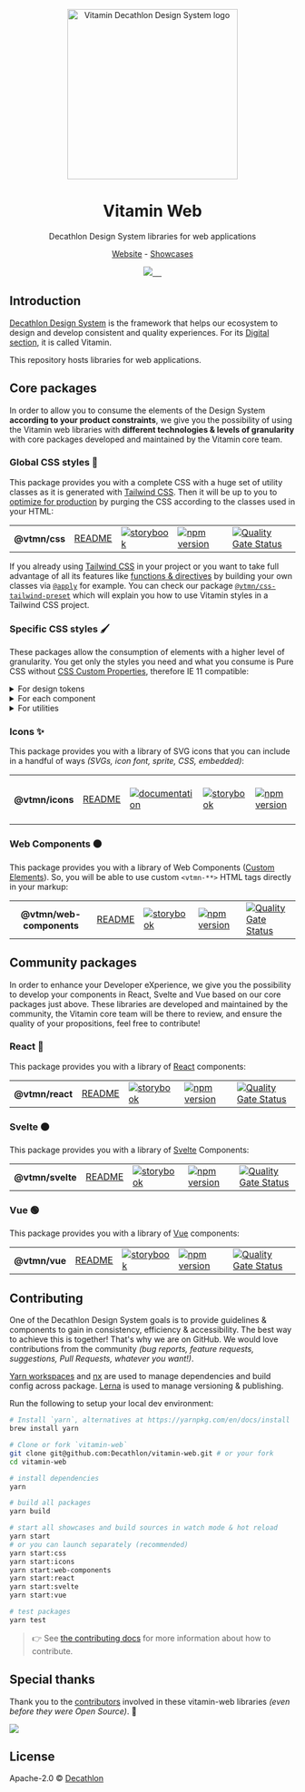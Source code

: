 <p align="center">
  <img
    width="300px"
    src="https://user-images.githubusercontent.com/9600228/102414461-e3b92b00-3ff6-11eb-9c96-5f37c4d5e02c.png"
    alt="Vitamin Decathlon Design System logo" />
</p>

<h1 align="center">Vitamin Web</h1>

<p align="center">Decathlon Design System libraries for web applications</p>

<p align="center">
  <a href="https://www.decathlon.design">Website</a> - <a href="https://decathlon.github.io/vitamin-web">Showcases</a>
</p>

<p align="center">
  <a aria-label="contributors graph" href="https://github.com/decathlon/vitamin-web/graphs/contributors">
    <img src="https://img.shields.io/github/contributors/decathlon/vitamin-web.svg">
  </a>
  <a aria-label="last commit" href="https://github.com/Decathlon/vitamin-web/commits">
    <img alt="" src=
  "https://img.shields.io/github/last-commit/decathlon/vitamin-web.svg">
  </a>
  <a aria-label="license" href="https://github.com/decathlon/vitamin-web/blob/main/LICENSE">
    <img src="https://img.shields.io/github/license/decathlon/vitamin-web.svg" alt="">
  </a>
  <a aria-label="GitHub Actions - Build main branch" href="https://github.com/Decathlon/vitamin-web/actions">
    <img src="https://github.com/Decathlon/vitamin-web/workflows/Build%20main%20branch/badge.svg" alt="">
  </a>
  <a aria-label="license" href="https://join.slack.com/t/decathlon-design/shared_invite/zt-ou0n9qas-n_oamDSVUIqvLqNO1LETJg">
    <img src="https://img.shields.io/badge/slack-Decathlon%20Design%20System-purple.svg?logo=slack" alt="">
  </a>
</p>

## Introduction

[Decathlon Design System](https://decathlon.design) is the framework that helps our ecosystem to design and develop consistent and quality experiences. For its [Digital section](https://www.decathlon.design/726f8c765/p/6145b2-overview), it is called Vitamin.

This repository hosts libraries for web applications.

## Core packages

In order to allow you to consume the elements of the Design System **according to your product constraints**, we give you the possibility of using the Vitamin web libraries with **different technologies & levels of granularity** with core packages developed and maintained by the Vitamin core team.

### Global CSS styles 🎨

This package provides you with a complete CSS with a huge set of utility classes as it is generated with [Tailwind CSS](https://tailwindcss.com). Then it will be up to you to [optimize for production](https://purgecss.com/) by purging the CSS according to the classes used in your HTML:

<table>
  <tr>
    <th>@vtmn/css</th>
    <td><a href="https://github.com/Decathlon/vitamin-web/tree/main/packages/sources/css#readme">README</a></td>
    <td><a href="https://decathlon.github.io/vitamin-web/@vtmn/showcase-css"><img src="https://img.shields.io/badge/storybook-css-d891bc?style=flat&logo=storybook" alt="storybook" /></a></td>
    <td><a href="https://www.npmjs.com/package/@vtmn/css"><img src="https://img.shields.io/npm/v/@vtmn/css?style=flat&logo=npm" alt="npm version" /></a></td>
    <td><a href="https://sonarcloud.io/dashboard?id=decathlon_vitamin-web_css"><img src="https://sonarcloud.io/api/project_badges/measure?project=decathlon_vitamin-web_css&metric=alert_status" alt="Quality Gate Status" /></a></td>
  </tr>
</table>

If you already using [Tailwind CSS](https://tailwindcss.com/) in your project or you want to take full advantage of all its features like [functions & directives](https://tailwindcss.com/docs/functions-and-directives) by building your own classes via [`@apply`](https://tailwindcss.com/docs/functions-and-directives#apply) for example. You can check our package [`@vtmn/css-tailwind-preset`](https://github.com/Decathlon/vitamin-web/tree/main/packages/sources/css/presets/tailwind#readme) which will explain you how to use Vitamin styles in a Tailwind CSS project.

### Specific CSS styles 🖌

These packages allow the consumption of elements with a higher level of granularity. You get only the styles you need and what you consume is Pure CSS without [CSS Custom Properties](https://developer.mozilla.org/en-US/docs/Web/CSS/--*), therefore IE 11 compatible:

<details>
  <summary>For design tokens</summary>

  <table>
    <tr>
      <th>@vtmn/css-design-tokens</th>
      <td><a href="https://github.com/Decathlon/vitamin-web/tree/main/packages/sources/css/src/design-tokens#readme">README</a></td>
      <td><a href="https://decathlon.github.io/vitamin-web/@vtmn/showcase-css/index.html?path=/story/guidelines-colors--page"><img src="https://img.shields.io/badge/storybook-css-d891bc?style=flat&logo=storybook" alt="storybook" /></a></td>
      <td><a href="https://www.npmjs.com/package/@vtmn/css-design-tokens"><img src="https://img.shields.io/npm/v/@vtmn/css-design-tokens?style=flat&logo=npm" alt="npm version" /></a></td>
      <td><a href="https://sonarcloud.io/dashboard?id=decathlon_vitamin-web_css"><img src="https://sonarcloud.io/api/project_badges/measure?project=decathlon_vitamin-web_css&metric=alert_status" alt="Quality Gate Status" /></a></td>
    </tr>
  </table>
</details>

<details>
  <summary>For each component</summary>

  <table>
    <tr>
      <th>@vtmn/css-alert</th>
      <td><a href="https://github.com/Decathlon/vitamin-web/tree/main/packages/sources/css/src/components/alert#readme">README</a></td>
      <td><a href="https://www.decathlon.design/726f8c765/p/64b4b5-alert-beta/b/129609"><img src="https://img.shields.io/badge/decathlon.design-docs-007dbc" alt="documentation" /></a></td>
      <td><a href="https://decathlon.github.io/vitamin-web/@vtmn/showcase-css/?path=/docs/components-alert--overview"><img src="https://img.shields.io/badge/storybook-css-d891bc?style=flat&logo=storybook" alt="storybook" /></a></td>
      <td><a href="https://www.npmjs.com/package/@vtmn/css-alert"><img src="https://img.shields.io/npm/v/@vtmn/css-alert?style=flat&logo=npm" alt="npm version" /></a></td>
      <td><a href="https://sonarcloud.io/dashboard?id=decathlon_vitamin-web_css"><img src="https://sonarcloud.io/api/project_badges/measure?project=decathlon_vitamin-web_css&metric=alert_status" alt="Quality Gate Status" /></a></td>
    </tr>
    <tr>
      <th>@vtmn/css-badge</th>
      <td><a href="https://github.com/Decathlon/vitamin-web/tree/main/packages/sources/css/src/components/badge#readme">README</a></td>
      <td><a href="https://www.decathlon.design/726f8c765/p/465f7c-badge-beta"><img src="https://img.shields.io/badge/decathlon.design-docs-007dbc" alt="documentation" /></a></td>
      <td><a href="https://decathlon.github.io/vitamin-web/@vtmn/showcase-css/?path=/docs/components-badge--overview"><img src="https://img.shields.io/badge/storybook-css-d891bc?style=flat&logo=storybook" alt="storybook" /></a></td>
      <td><a href="https://www.npmjs.com/package/@vtmn/css-badge"><img src="https://img.shields.io/npm/v/@vtmn/css-badge?style=flat&logo=npm" alt="npm version" /></a></td>
      <td><a href="https://sonarcloud.io/dashboard?id=decathlon_vitamin-web_css"><img src="https://sonarcloud.io/api/project_badges/measure?project=decathlon_vitamin-web_css&metric=alert_status" alt="Quality Gate Status" /></a></td>
    </tr>
    <tr>
      <th>@vtmn/css-button</th>
      <td><a href="https://github.com/Decathlon/vitamin-web/tree/main/packages/sources/css/src/components/button#readme">README</a></td>
      <td><a href="https://www.decathlon.design/726f8c765/p/8008f8-button"><img src="https://img.shields.io/badge/decathlon.design-docs-007dbc" alt="documentation" /></a></td>
      <td><a href="https://decathlon.github.io/vitamin-web/@vtmn/showcase-css/?path=/docs/components-button--overview"><img src="https://img.shields.io/badge/storybook-css-d891bc?style=flat&logo=storybook" alt="storybook" /></a></td>
      <td><a href="https://www.npmjs.com/package/@vtmn/css-button"><img src="https://img.shields.io/npm/v/@vtmn/css-button?style=flat&logo=npm" alt="npm version" /></a></td>
      <td><a href="https://sonarcloud.io/dashboard?id=decathlon_vitamin-web_css"><img src="https://sonarcloud.io/api/project_badges/measure?project=decathlon_vitamin-web_css&metric=alert_status" alt="Quality Gate Status" /></a></td>
    </tr>
    <tr>
      <th>@vtmn/css-breadcrumb</th>
      <td><a href="https://github.com/Decathlon/vitamin-web/tree/main/packages/sources/css/src/components/breadcrumb#readme">README</a></td>
      <td><a href="https://www.decathlon.design/726f8c765/v/0/p/95fc13-breadcrumb"><img src="https://img.shields.io/badge/decathlon.design-docs-007dbc" alt="documentation" /></a></td>
      <td><a href="https://decathlon.github.io/vitamin-web/@vtmn/showcase-css/?path=/docs/components-breadcrumb--overview"><img src="https://img.shields.io/badge/storybook-css-d891bc?style=flat&logo=storybook" alt="storybook" /></a></td>
      <td><a href="https://www.npmjs.com/package/@vtmn/css-breadcrumb"><img src="https://img.shields.io/npm/v/@vtmn/css-breadcrumb?style=flat&logo=npm" alt="npm version" /></a></td>
      <td><a href="https://sonarcloud.io/dashboard?id=decathlon_vitamin-web_css"><img src="https://sonarcloud.io/api/project_badges/measure?project=decathlon_vitamin-web_css&metric=alert_status" alt="Quality Gate Status" /></a></td>
    </tr>
    <tr>
      <th>@vtmn/css-card</th>
      <td><a href="https://github.com/Decathlon/vitamin-web/tree/main/packages/sources/css/src/components/card#readme">README</a></td>
      <td><a href="https://www.decathlon.design/726f8c765/p/88fc2b-card-beta/b/51e109"><img src="https://img.shields.io/badge/decathlon.design-docs-007dbc" alt="documentation" /></a></td>
      <td><a href="https://decathlon.github.io/vitamin-web/@vtmn/showcase-css/?path=/docs/components-card--overview"><img src="https://img.shields.io/badge/storybook-css-d891bc?style=flat&logo=storybook" alt="storybook" /></a></td>
      <td><a href="https://www.npmjs.com/package/@vtmn/css-card"><img src="https://img.shields.io/npm/v/@vtmn/css-card?style=flat&logo=npm" alt="npm version" /></a></td>
      <td><a href="https://sonarcloud.io/dashboard?id=decathlon_vitamin-web_css"><img src="https://sonarcloud.io/api/project_badges/measure?project=decathlon_vitamin-web_css&metric=alert_status" alt="Quality Gate Status" /></a></td>
    </tr>
    <tr>
      <th>@vtmn/css-checkbox</th>
      <td><a href="https://github.com/Decathlon/vitamin-web/tree/main/packages/sources/css/src/components/checkbox#readme">README</a></td>
      <td><a href="https://www.decathlon.design/726f8c765/p/953c37-checkbox"><img src="https://img.shields.io/badge/decathlon.design-docs-007dbc" alt="documentation" /></a></td>
      <td><a href="https://decathlon.github.io/vitamin-web/@vtmn/showcase-css/?path=/docs/components-checkbox--overview"><img src="https://img.shields.io/badge/storybook-css-d891bc?style=flat&logo=storybook" alt="storybook" /></a></td>
      <td><a href="https://www.npmjs.com/package/@vtmn/css-checkbox"><img src="https://img.shields.io/npm/v/@vtmn/css-checkbox?style=flat&logo=npm" alt="npm version" /></a></td>
      <td><a href="https://sonarcloud.io/dashboard?id=decathlon_vitamin-web_css"><img src="https://sonarcloud.io/api/project_badges/measure?project=decathlon_vitamin-web_css&metric=alert_status" alt="Quality Gate Status" /></a></td>
    </tr>
    <tr>
      <th>@vtmn/css-chip</th>
      <td><a href="https://github.com/Decathlon/vitamin-web/tree/main/packages/sources/css/src/components/chip#readme">README</a></td>
      <td><a href="https://www.decathlon.design/726f8c765/p/953c37-chip"><img src="https://img.shields.io/badge/decathlon.design-docs-007dbc" alt="documentation" /></a></td>
      <td><a href="https://decathlon.github.io/vitamin-web/@vtmn/showcase-css/?path=/docs/components-chip--overview"><img src="https://img.shields.io/badge/storybook-css-d891bc?style=flat&logo=storybook" alt="storybook" /></a></td>
      <td><a href="https://www.npmjs.com/package/@vtmn/css-chip"><img src="https://img.shields.io/npm/v/@vtmn/css-chip?style=flat&logo=npm" alt="npm version" /></a></td>
      <td><a href="https://sonarcloud.io/dashboard?id=decathlon_vitamin-web_css"><img src="https://sonarcloud.io/api/project_badges/measure?project=decathlon_vitamin-web_css&metric=alert_status" alt="Quality Gate Status" /></a></td>
    </tr>
    <tr>
      <th>@vtmn/css-link</th>
      <td><a href="https://github.com/Decathlon/vitamin-web/tree/main/packages/sources/css/src/components/link#readme">README</a></td>
      <td><a href="https://www.decathlon.design/726f8c765/p/086ae8-link"><img src="https://img.shields.io/badge/decathlon.design-docs-007dbc" alt="documentation" /></a></td>
      <td><a href="https://decathlon.github.io/vitamin-web/@vtmn/showcase-css/?path=/docs/components-link--overview"><img src="https://img.shields.io/badge/storybook-css-d891bc?style=flat&logo=storybook" alt="storybook" /></a></td>
      <td><a href="https://www.npmjs.com/package/@vtmn/css-link"><img src="https://img.shields.io/npm/v/@vtmn/css-link?style=flat&logo=npm" alt="npm version" /></a></td>
      <td><a href="https://sonarcloud.io/dashboard?id=decathlon_vitamin-web_css"><img src="https://sonarcloud.io/api/project_badges/measure?project=decathlon_vitamin-web_css&metric=alert_status" alt="Quality Gate Status" /></a></td>
    </tr>
    <tr>
      <th>@vtmn/css-loader</th>
      <td><a href="https://github.com/Decathlon/vitamin-web/tree/main/packages/sources/css/src/components/loader#readme">README</a></td>
      <td><a href="https://www.decathlon.design/726f8c765/p/09b561-loader-beta/b/32cf1b"><img src="https://img.shields.io/badge/decathlon.design-docs-007dbc" alt="documentation" /></a></td>
      <td><a href="https://decathlon.github.io/vitamin-web/@vtmn/showcase-css/?path=/docs/components-loader--overview"><img src="https://img.shields.io/badge/storybook-css-d891bc?style=flat&logo=storybook" alt="storybook" /></a></td>
      <td><a href="https://www.npmjs.com/package/@vtmn/css-loader"><img src="https://img.shields.io/npm/v/@vtmn/css-loader?style=flat&logo=npm" alt="npm version" /></a></td>
      <td><a href="https://sonarcloud.io/dashboard?id=decathlon_vitamin-web_css"><img src="https://sonarcloud.io/api/project_badges/measure?project=decathlon_vitamin-web_css&metric=alert_status" alt="Quality Gate Status" /></a></td>
    </tr>
    <tr>
      <th>@vtmn/css-modal</th>
      <td><a href="https://github.com/Decathlon/vitamin-web/tree/main/packages/sources/css/src/components/modal#readme">README</a></td>
      <td><a href="https://www.decathlon.design/726f8c765/p/9596dd-modal-beta/b/08a8f6"><img src="https://img.shields.io/badge/decathlon.design-docs-007dbc" alt="documentation" /></a></td>
      <td><a href="https://decathlon.github.io/vitamin-web/@vtmn/showcase-css/?path=/docs/components-modal--overview"><img src="https://img.shields.io/badge/storybook-css-d891bc?style=flat&logo=storybook" alt="storybook" /></a></td>
      <td><a href="https://www.npmjs.com/package/@vtmn/css-modal"><img src="https://img.shields.io/npm/v/@vtmn/css-modal?style=flat&logo=npm" alt="npm version" /></a></td>
      <td><a href="https://sonarcloud.io/dashboard?id=decathlon_vitamin-web_css"><img src="https://sonarcloud.io/api/project_badges/measure?project=decathlon_vitamin-web_css&metric=alert_status" alt="Quality Gate Status" /></a></td>
    </tr>
    <tr>
      <th>@vtmn/css-popover</th>
      <td><a href="https://github.com/Decathlon/vitamin-web/tree/main/packages/sources/css/src/components/popover#readme">README</a></td>
      <td><a href="https://www.decathlon.design/726f8c765/p/3086dd-popover-beta/b/129609"><img src="https://img.shields.io/badge/decathlon.design-docs-007dbc" alt="documentation" /></a></td>
      <td><a href="https://decathlon.github.io/vitamin-web/@vtmn/showcase-css/?path=/docs/components-popover--overview"><img src="https://img.shields.io/badge/storybook-css-d891bc?style=flat&logo=storybook" alt="storybook" /></a></td>
      <td><a href="https://www.npmjs.com/package/@vtmn/css-popover"><img src="https://img.shields.io/npm/v/@vtmn/css-popover?style=flat&logo=npm" alt="npm version" /></a></td>
      <td><a href="https://sonarcloud.io/dashboard?id=decathlon_vitamin-web_css"><img src="https://sonarcloud.io/api/project_badges/measure?project=decathlon_vitamin-web_css&metric=alert_status" alt="Quality Gate Status" /></a></td>
    </tr>
    <tr>
      <th>@vtmn/css-progressbar</th>
      <td><a href="https://github.com/Decathlon/vitamin-web/tree/main/packages/sources/css/src/components/progressbar#readme">README</a></td>
      <td><a href="https://www.decathlon.design/726f8c765/p/2388f2-progressbar-beta"><img src="https://img.shields.io/badge/decathlon.design-docs-007dbc" alt="documentation" /></a></td>
      <td><a href="https://decathlon.github.io/vitamin-web/@vtmn/showcase-css/?path=/docs/components-progressbar--overview"><img src="https://img.shields.io/badge/storybook-css-d891bc?style=flat&logo=storybook" alt="storybook" /></a></td>
      <td><a href="https://www.npmjs.com/package/@vtmn/css-progressbar"><img src="https://img.shields.io/npm/v/@vtmn/css-progressbar?style=flat&logo=npm" alt="npm version" /></a></td>
      <td><a href="https://sonarcloud.io/dashboard?id=decathlon_vitamin-web_css"><img src="https://sonarcloud.io/api/project_badges/measure?project=decathlon_vitamin-web_css&metric=alert_status" alt="Quality Gate Status" /></a></td>
    </tr>
    <tr>
      <th>@vtmn/css-radio-button</th>
      <td><a href="https://github.com/Decathlon/vitamin-web/tree/main/packages/sources/css/src/components/radio-button#readme">README</a></td>
      <td><a href="https://www.decathlon.design/726f8c765/p/31e934-radio-button"><img src="https://img.shields.io/badge/decathlon.design-docs-007dbc" alt="documentation" /></a></td>
      <td><a href="https://decathlon.github.io/vitamin-web/@vtmn/showcase-css/?path=/docs/components-radio-button--overview"><img src="https://img.shields.io/badge/storybook-css-d891bc?style=flat&logo=storybook" alt="storybook" /></a></td>
      <td><a href="https://www.npmjs.com/package/@vtmn/css-radio-button"><img src="https://img.shields.io/npm/v/@vtmn/css-radio-button?style=flat&logo=npm" alt="npm version" /></a></td>
      <td><a href="https://sonarcloud.io/dashboard?id=decathlon_vitamin-web_css"><img src="https://sonarcloud.io/api/project_badges/measure?project=decathlon_vitamin-web_css&metric=alert_status" alt="Quality Gate Status" /></a></td>
    </tr>
    <tr>
      <th>@vtmn/css-rating</th>
      <td><a href="https://github.com/Decathlon/vitamin-web/tree/main/packages/sources/css/src/components/rating#readme">README</a></td>
      <td><a href="https://www.decathlon.design/726f8c765/p/19ec87-rating-beta/b/5496b9"><img src="https://img.shields.io/badge/decathlon.design-docs-007dbc" alt="documentation" /></a></td>
      <td><a href="https://decathlon.github.io/vitamin-web/@vtmn/showcase-css/?path=/docs/components-rating--overview"><img src="https://img.shields.io/badge/storybook-css-d891bc?style=flat&logo=storybook" alt="storybook" /></a></td>
      <td><a href="https://www.npmjs.com/package/@vtmn/css-rating"><img src="https://img.shields.io/npm/v/@vtmn/css-rating?style=flat&logo=npm" alt="npm version" /></a></td>
      <td><a href="https://sonarcloud.io/dashboard?id=decathlon_vitamin-web_css"><img src="https://sonarcloud.io/api/project_badges/measure?project=decathlon_vitamin-web_css&metric=alert_status" alt="Quality Gate Status" /></a></td>
    </tr>
    <tr>
      <th>@vtmn/css-select</th>
      <td><a href="https://github.com/Decathlon/vitamin-web/tree/main/packages/sources/css/src/components/select#readme">README</a></td>
      <td><a href="https://www.decathlon.design/726f8c765/p/46ee45-select-beta/b/136a45"><img src="https://img.shields.io/badge/decathlon.design-docs-007dbc" alt="documentation" /></a></td>
      <td><a href="https://decathlon.github.io/vitamin-web/@vtmn/showcase-css/?path=/docs/components-select--overview"><img src="https://img.shields.io/badge/storybook-css-d891bc?style=flat&logo=storybook" alt="storybook" /></a></td>
      <td><a href="https://www.npmjs.com/package/@vtmn/css-select"><img src="https://img.shields.io/npm/v/@vtmn/css-select?style=flat&logo=npm" alt="npm version" /></a></td>
      <td><a href="https://sonarcloud.io/dashboard?id=decathlon_vitamin-web_css"><img src="https://sonarcloud.io/api/project_badges/measure?project=decathlon_vitamin-web_css&metric=alert_status" alt="Quality Gate Status" /></a></td>
    </tr>
    <tr>
      <th>@vtmn/css-skeleton</th>
      <td><a href="https://github.com/Decathlon/vitamin-web/tree/main/packages/sources/css/src/components/skeleton#readme">README</a></td>
      <td><a href="https://www.decathlon.design/726f8c765/p/79685a-skeleton-beta/b/122d98"><img src="https://img.shields.io/badge/decathlon.design-docs-007dbc" alt="documentation" /></a></td>
      <td><a href="https://decathlon.github.io/vitamin-web/@vtmn/showcase-css/?path=/docs/components-skeleton--overview"><img src="https://img.shields.io/badge/storybook-css-d891bc?style=flat&logo=storybook" alt="storybook" /></a></td>
      <td><a href="https://www.npmjs.com/package/@vtmn/css-skeleton"><img src="https://img.shields.io/npm/v/@vtmn/css-skeleton?style=flat&logo=npm" alt="npm version" /></a></td>
      <td><a href="https://sonarcloud.io/dashboard?id=decathlon_vitamin-web_css"><img src="https://sonarcloud.io/api/project_badges/measure?project=decathlon_vitamin-web_css&metric=alert_status" alt="Quality Gate Status" /></a></td>
    </tr>
    <tr>
      <th>@vtmn/css-snackbar</th>
      <td><a href="https://github.com/Decathlon/vitamin-web/tree/main/packages/sources/css/src/components/snackbar#readme">README</a></td>
      <td><a href="https://www.decathlon.design/726f8c765/p/798580-snackbar-beta/b/129609"><img src="https://img.shields.io/badge/decathlon.design-docs-007dbc" alt="documentation" /></a></td>
      <td><a href="https://decathlon.github.io/vitamin-web/@vtmn/showcase-css/?path=/docs/components-snackbar--overview"><img src="https://img.shields.io/badge/storybook-css-d891bc?style=flat&logo=storybook" alt="storybook" /></a></td>
      <td><a href="https://www.npmjs.com/package/@vtmn/css-snackbar"><img src="https://img.shields.io/npm/v/@vtmn/css-snackbar?style=flat&logo=npm" alt="npm version" /></a></td>
      <td><a href="https://sonarcloud.io/dashboard?id=decathlon_vitamin-web_css"><img src="https://sonarcloud.io/api/project_badges/measure?project=decathlon_vitamin-web_css&metric=alert_status" alt="Quality Gate Status" /></a></td>
    </tr>
    <tr>
      <th>@vtmn/css-text-input</th>
      <td><a href="https://github.com/Decathlon/vitamin-web/tree/main/packages/sources/css/src/components/text-input#readme">README</a></td>
      <td><a href="https://www.decathlon.design/726f8c765/p/31121d-text-input"><img src="https://img.shields.io/badge/decathlon.design-docs-007dbc" alt="documentation" /></a></td>
      <td><a href="https://decathlon.github.io/vitamin-web/@vtmn/showcase-css/?path=/docs/components-text-input--overview"><img src="https://img.shields.io/badge/storybook-css-d891bc?style=flat&logo=storybook" alt="storybook" /></a></td>
      <td><a href="https://www.npmjs.com/package/@vtmn/css-text-input"><img src="https://img.shields.io/npm/v/@vtmn/css-text-input?style=flat&logo=npm" alt="npm version" /></a></td>
      <td><a href="https://sonarcloud.io/dashboard?id=decathlon_vitamin-web_css"><img src="https://sonarcloud.io/api/project_badges/measure?project=decathlon_vitamin-web_css&metric=alert_status" alt="Quality Gate Status" /></a></td>
    </tr>
    <tr>
      <th>@vtmn/css-toast</th>
      <td><a href="https://github.com/Decathlon/vitamin-web/tree/main/packages/sources/css/src/components/toast#readme">README</a></td>
      <td><a href="https://www.decathlon.design/726f8c765/p/4450b2-toast-beta/b/129609"><img src="https://img.shields.io/badge/decathlon.design-docs-007dbc" alt="documentation" /></a></td>
      <td><a href="https://decathlon.github.io/vitamin-web/@vtmn/showcase-css/?path=/docs/components-toast--overview"><img src="https://img.shields.io/badge/storybook-css-d891bc?style=flat&logo=storybook" alt="storybook" /></a></td>
      <td><a href="https://www.npmjs.com/package/@vtmn/css-toast"><img src="https://img.shields.io/npm/v/@vtmn/css-toast?style=flat&logo=npm" alt="npm version" /></a></td>
      <td><a href="https://sonarcloud.io/dashboard?id=decathlon_vitamin-web_css"><img src="https://sonarcloud.io/api/project_badges/measure?project=decathlon_vitamin-web_css&metric=alert_status" alt="Quality Gate Status" /></a></td>
    </tr>
    <tr>
      <th>@vtmn/css-toggle</th>
      <td><a href="https://github.com/Decathlon/vitamin-web/tree/main/packages/sources/css/src/components/toggle#readme">README</a></td>
      <td><a href="https://www.decathlon.design/726f8c765/p/99628d-toggle"><img src="https://img.shields.io/badge/decathlon.design-docs-007dbc" alt="documentation" /></a></td>
      <td><a href="https://decathlon.github.io/vitamin-web/@vtmn/showcase-css/?path=/docs/components-toggle--overview"><img src="https://img.shields.io/badge/storybook-css-d891bc?style=flat&logo=storybook" alt="storybook" /></a></td>
      <td><a href="https://www.npmjs.com/package/@vtmn/css-toggle"><img src="https://img.shields.io/npm/v/@vtmn/css-toggle?style=flat&logo=npm" alt="npm version" /></a></td>
      <td><a href="https://sonarcloud.io/dashboard?id=decathlon_vitamin-web_css"><img src="https://sonarcloud.io/api/project_badges/measure?project=decathlon_vitamin-web_css&metric=alert_status" alt="Quality Gate Status" /></a></td>
    </tr>
    <tr>
      <th>@vtmn/css-tooltip</th>
      <td><a href="https://github.com/Decathlon/vitamin-web/tree/main/packages/sources/css/src/components/tooltip#readme">README</a></td>
      <td><a href="https://www.decathlon.design/726f8c765/p/595266-tooltip-beta/b/97ce1d"><img src="https://img.shields.io/badge/decathlon.design-docs-007dbc" alt="documentation" /></a></td>
      <td><a href="https://decathlon.github.io/vitamin-web/@vtmn/showcase-css/?path=/docs/components-tooltip--overview"><img src="https://img.shields.io/badge/storybook-css-d891bc?style=flat&logo=storybook" alt="storybook" /></a></td>
      <td><a href="https://www.npmjs.com/package/@vtmn/css-tooltip"><img src="https://img.shields.io/npm/v/@vtmn/css-tooltip?style=flat&logo=npm" alt="npm version" /></a></td>
      <td><a href="https://sonarcloud.io/dashboard?id=decathlon_vitamin-web_css"><img src="https://sonarcloud.io/api/project_badges/measure?project=decathlon_vitamin-web_css&metric=alert_status" alt="Quality Gate Status" /></a></td>
    </tr>
  </table>
 </details>

<details>
  <summary>For utilities</summary>

  <table>
    <tr>
      <th>@vtmn/css-utilities</th>
      <td><a href="https://github.com/Decathlon/vitamin-web/tree/main/packages/sources/css/src/utilities#readme">README</a></td>
      <td><a href="https://decathlon.github.io/vitamin-web/@vtmn/showcase-css/index.html?path=/docs/guidelines-typography--overview"><img src="https://img.shields.io/badge/storybook-css-d891bc?style=flat&logo=storybook" alt="storybook" /></a></td>
      <td><a href="https://www.npmjs.com/package/@vtmn/css-utilities"><img src="https://img.shields.io/npm/v/@vtmn/css-utilities?style=flat&logo=npm" alt="npm version" /></a></td>
      <td><a href="https://sonarcloud.io/dashboard?id=decathlon_vitamin-web_css"><img src="https://sonarcloud.io/api/project_badges/measure?project=decathlon_vitamin-web_css&metric=alert_status" alt="Quality Gate Status" /></a></td>
    </tr>
  </table>
</details>

### Icons ✨

This package provides you with a library of SVG icons that you can include in a handful of ways _(SVGs, icon font, sprite, CSS, embedded)_:

<table>
  <tr>
    <th>@vtmn/icons</th>
    <td><a href="https://github.com/Decathlon/vitamin-web/tree/main/packages/sources/icons#readme">README</a></td>
    <td><a href="https://www.decathlon.design/726f8c765/p/91dc94-iconography"><img src="https://img.shields.io/badge/decathlon.design-docs-007dbc" alt="documentation" /></a></td>
    <td><a href="https://decathlon.github.io/vitamin-web/@vtmn/showcase-icons"><img src="https://img.shields.io/badge/storybook-icons-295573?style=flat&logo=storybook" alt="storybook" /></a></td>
    <td><a href="https://www.npmjs.com/package/@vtmn/icons"><img src="https://img.shields.io/npm/v/@vtmn/icons?style=flat&logo=npm" alt="npm version" /></a></td>
    <td><a href="https://sonarcloud.io/dashboard?id=decathlon_vitamin-web_icons"><img src="https://sonarcloud.io/api/project_badges/measure?project=decathlon_vitamin-web_icons&metric=alert_status" alt="Quality Gate Status" /></a></td>
  </tr>
</table>

### Web Components ⚫️

This package provides you with a library of Web Components ([Custom Elements](https://developer.mozilla.org/en-US/docs/Web/Web_Components/Using_custom_elements)). So, you will be able to use custom `<vtmn-**>` HTML tags directly in your markup:

<table>
  <tr>
    <th>@vtmn/web-components</th>
    <td><a href="https://github.com/Decathlon/vitamin-web/tree/main/packages/sources/web-components#readme">README</a></td>
    <td><a href="https://decathlon.github.io/vitamin-web/@vtmn/showcase-web-components"><img src="https://img.shields.io/badge/storybook-web%20components-1C1C1C?style=flat&logo=storybook" alt="storybook" /></a></td>
    <td><a href="https://www.npmjs.com/package/@vtmn/web-components"><img src="https://img.shields.io/npm/v/@vtmn/web-components?style=flat&logo=npm" alt="npm version" /></a></td>
    <td><a href="https://sonarcloud.io/dashboard?id=decathlon_vitamin-web_web-components"><img src="https://sonarcloud.io/api/project_badges/measure?project=decathlon_vitamin-web_web-components&metric=alert_status" alt="Quality Gate Status" /></a></td>
  </tr>
</table>

## Community packages

In order to enhance your Developer eXperience, we give you the possibility to develop your components in React, Svelte and Vue based on our core packages just above. These libraries are developed and maintained by the community, the Vitamin core team will be there to review, and ensure the quality of your propositions, feel free to contribute!

### React 🔵

This package provides you with a library of [React](https://reactjs.org/) components:

<table>
  <tr>
    <th>@vtmn/react</th>
    <td><a href="https://github.com/Decathlon/vitamin-web/tree/main/packages/sources/react#readme">README</a></td>
    <td><a href="https://decathlon.github.io/vitamin-web/@vtmn/showcase-react"><img src="https://img.shields.io/badge/storybook-react-61DAFB?style=flat&logo=storybook" alt="storybook" /></a></a></td>
    <td><a href="https://www.npmjs.com/package/@vtmn/react"><img src="https://img.shields.io/npm/v/@vtmn/react?style=flat&logo=npm" alt="npm version" /></a></td>
    <td><a href="https://sonarcloud.io/dashboard?id=decathlon_vitamin-web_react"><img src="https://sonarcloud.io/api/project_badges/measure?project=decathlon_vitamin-web_react&metric=alert_status" alt="Quality Gate Status" /></a></td>
  </tr>
</table>

### Svelte 🟠

This package provides you with a library of [Svelte](https://svelte.dev/) Components:

<table>
  <tr>
    <th>@vtmn/svelte</th>
    <td><a href="https://github.com/Decathlon/vitamin-web/tree/main/packages/sources/svelte#readme">README</a></td>
    <td><a href="https://decathlon.github.io/vitamin-web/@vtmn/showcase-svelte"><img src="https://img.shields.io/badge/storybook-svelte-F13C03?style=flat&logo=storybook" alt="storybook" /></a></a></td>
    <td><a href="https://www.npmjs.com/package/@vtmn/svelte"><img src="https://img.shields.io/npm/v/@vtmn/svelte?style=flat&logo=npm" alt="npm version" /></a></td>
    <td><a href="https://sonarcloud.io/dashboard?id=decathlon_vitamin-web_svelte"><img src="https://sonarcloud.io/api/project_badges/measure?project=decathlon_vitamin-web_svelte&metric=alert_status" alt="Quality Gate Status" /></a></td>
  </tr>
</table>

### Vue 🟢

This package provides you with a library of [Vue](https://vuejs.org/) components:

<table>
  <tr>
    <th>@vtmn/vue</th>
    <td><a href="https://github.com/Decathlon/vitamin-web/tree/main/packages/sources/vue#readme">README</a></td>
    <td><a href="https://decathlon.github.io/vitamin-web/@vtmn/showcase-vue"><img src="https://img.shields.io/badge/storybook-vue-41B883?style=flat&logo=storybook" alt="storybook" /></a></a></td>
    <td><a href="https://www.npmjs.com/package/@vtmn/vue"><img src="https://img.shields.io/npm/v/@vtmn/vue?style=flat&logo=npm" alt="npm version" /></a></td>
    <td><a href="https://sonarcloud.io/dashboard?id=decathlon_vitamin-web_vue"><img src="https://sonarcloud.io/api/project_badges/measure?project=decathlon_vitamin-web_vue&metric=alert_status" alt="Quality Gate Status" /></a></td>
  </tr>
</table>

## Contributing

One of the Decathlon Design System goals is to provide guidelines & components to gain in consistency, efficiency & accessibility. The best way to achieve this is together!
That's why we are on GitHub. We would love contributions from the community _(bug reports, feature requests, suggestions, Pull Requests, whatever you want!)_.

[Yarn workspaces](https://yarnpkg.com/lang/en/docs/workspaces/) and [nx](https://nx.dev) are used to manage dependencies and build config across package. [Lerna](https://github.com/lerna/lerna/) is used to manage versioning & publishing.

Run the following to setup your local dev environment:

```sh
# Install `yarn`, alternatives at https://yarnpkg.com/en/docs/install
brew install yarn

# Clone or fork `vitamin-web`
git clone git@github.com:Decathlon/vitamin-web.git # or your fork
cd vitamin-web

# install dependencies
yarn

# build all packages
yarn build

# start all showcases and build sources in watch mode & hot reload
yarn start
# or you can launch separately (recommended)
yarn start:css
yarn start:icons
yarn start:web-components
yarn start:react
yarn start:svelte
yarn start:vue

# test packages
yarn test
```

> 👉 See [the contributing docs](CONTRIBUTING.md) for more information about how to contribute.

## Special thanks

Thank you to the [contributors](CONTRIBUTORS.md) involved in these vitamin-web libraries _(even before they were Open Source)_. 💙

<a href="https://github.com/decathlon/vitamin-web/graphs/contributors">
  <img src="https://contrib.rocks/image?repo=decathlon/vitamin-web" />
</a>

## License

Apache-2.0 © [Decathlon](https://github.com/Decathlon)

